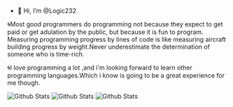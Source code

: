 - 👋 Hi, I’m @Logic232

🌀Most good programmers do programming not because they expect to get paid or get adulation by the public, but because it is fun to program.
Measuring programming progress by lines of code is like measuring aircraft building progress by weight.Never underestimate the determination of someone who is time-rich.

🌀I love programming a lot ,and i'm looking forward to learn other programming languages.Which i know is going to be a great experience for me though.

   
<!---
Logic232/Logic232 is a ✨ special ✨ repository because its `README.md` (this file) appears on your GitHub profile.
You can click the Preview link to take a look at your changes.
--->
![Github Stats](https://github-readme-stats.vercel.app/api?username=Logic232&theme=merko)   ![Github Stats](http://github-readme-streak-stats.herokuapp.com?user=Logic232&theme=merko&amp;date_format=M%20j%5B%2C%20Y%5D) ![Github Stats](https://github-readme-stats.vercel.app/api/top-langs/?username=Logic232&amp;theme=black-green&amp)









 
